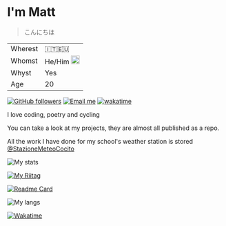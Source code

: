 # I'm Matt
> こんにちは

|||
|---|---|
|Wherest|:it::eu:|
|Whomst|He/Him <img src="https://upload.wikimedia.org/wikipedia/commons/thumb/2/2a/Bisexual_Pride_Flag.svg/1200px-Bisexual_Pride_Flag.svg.png"  width="20">|
|Whyst|Yes|
|Age|<!--ageB-->20|

<a href="https://github.com/MatMasIt?tab=followers"><img alt="GitHub followers" src="https://img.shields.io/github/followers/MatMasIt?style=social"></a>&nbsp;<a href="mailto:mattia.mascarello@outlook.it"><img src="https://img.shields.io/badge/mattia.mascarello@outlook.it-Email-red.svg" alt="Email me"></a>
[![wakatime](https://wakatime.com/badge/user/7c734db4-f94f-489c-b05f-61522e01f7fa.svg)](https://wakatime.com/@7c734db4-f94f-489c-b05f-61522e01f7fa)

I love coding, poetry and cycling

You can take a look at my projects, they are almost all published as a repo.

All the work I have done for my school's weather station is stored [@StazioneMeteoCocito](https://github.com/StazioneMeteoCocito)

![My stats](https://github-readme-stats.vercel.app/api?username=MatMasIt&show_icons=true&theme=dark)

[![My Riitag](https://tag.rc24.xyz/583023278499561474/tag.png)](https://tag.rc24.xyz/583023278499561474)

[![Readme Card](https://github-readme-stats.vercel.app/api/pin/?username=MatMasIt&repo=Alembic&theme=dark)](https://github.com/MatMasIt/Alembic)

![My langs](https://github-readme-stats.vercel.app/api/top-langs/?username=MatMasIt&layout=compact&hide=html,css,scss,less&theme=dark)

[![Wakatime](https://github-readme-stats.vercel.app/api/wakatime?username=MatMasIt)](https://wakatime.com/@MatMasIt)
